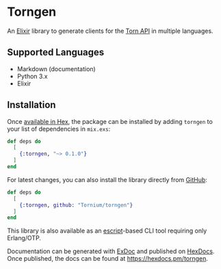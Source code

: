 # Torngen
An [Elixir](https://elixir-lang.org) library to generate clients for the [Torn API](https://www.torn.com/swagger/index.html) in multiple languages. 

## Supported Languages
- Markdown (documentation)
- Python 3.x
- Elixir

## Installation
Once [available in Hex](https://hex.pm/docs/publish), the package can be installed
by adding `torngen` to your list of dependencies in `mix.exs`:

```elixir
def deps do
  [
    {:torngen, "~> 0.1.0"}
  ]
end
```

For latest changes, you can also install the library directly from [GitHub](https://github.com/Tornium/torngen):

```elixir
def deps do
  [
    {:torngen, github: "Tornium/torngen"}
  ]
end
```

This library is also available as an [escript](https://hexdocs.pm/mix/main/Mix.Tasks.Escript.Build.html)-based CLI tool requiring only Erlang/OTP.

Documentation can be generated with [ExDoc](https://github.com/elixir-lang/ex_doc)
and published on [HexDocs](https://hexdocs.pm). Once published, the docs can
be found at <https://hexdocs.pm/torngen>.

